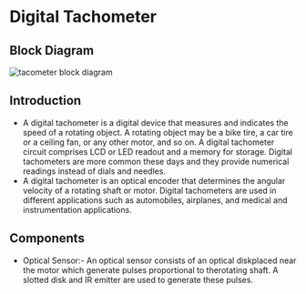 # Digital Tachometer
## Block Diagram

![tacometer block diagram](https://user-images.githubusercontent.com/98874290/154829891-219b88f4-3ebd-4bc8-9193-ff388bb3a2ba.png)
## Introduction
* A digital tachometer is a digital device that measures and indicates the speed of a rotating object. A rotating object may be a bike tire, a car tire or a ceiling fan, or any other motor, and so on. A digital tachometer circuit comprises LCD or LED readout and a memory for storage. Digital tachometers are more common these days and they provide numerical readings instead of dials and needles.
* A digital tachometer is an optical encoder that determines the angular velocity of a rotating shaft or motor. Digital tachometers are used in different applications such as automobiles, airplanes, and medical and instrumentation applications.
## Components
* Optical Sensor:- An optical sensor consists of an optical diskplaced near the motor which generate pulses proportional to therotating shaft. A slotted disk and IR emitter are used to generate these pulses.
